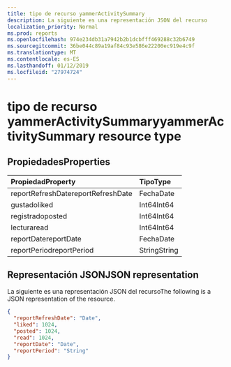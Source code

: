```yaml
---
title: tipo de recurso yammerActivitySummary
description: La siguiente es una representación JSON del recurso
localization_priority: Normal
ms.prod: reports
ms.openlocfilehash: 974e234db31a7942b2b1dcbfff469288c32b6749
ms.sourcegitcommit: 36be044c89a19af84c93e586e22200ec919e4c9f
ms.translationtype: MT
ms.contentlocale: es-ES
ms.lasthandoff: 01/12/2019
ms.locfileid: "27974724"
---
```

# <a name="yammeractivitysummary-resource-type"></a><span data-ttu-id="f6d5d-103">tipo de recurso yammerActivitySummary</span><span class="sxs-lookup"><span data-stu-id="f6d5d-103">yammerActivitySummary resource type</span></span>

## <a name="properties"></a><span data-ttu-id="f6d5d-104">Propiedades</span><span class="sxs-lookup"><span data-stu-id="f6d5d-104">Properties</span></span>

| <span data-ttu-id="f6d5d-105">Propiedad</span><span class="sxs-lookup"><span data-stu-id="f6d5d-105">Property</span></span>          | <span data-ttu-id="f6d5d-106">Tipo</span><span class="sxs-lookup"><span data-stu-id="f6d5d-106">Type</span></span>   |
| :---------------- | :----- |
| <span data-ttu-id="f6d5d-107">reportRefreshDate</span><span class="sxs-lookup"><span data-stu-id="f6d5d-107">reportRefreshDate</span></span> | <span data-ttu-id="f6d5d-108">Fecha</span><span class="sxs-lookup"><span data-stu-id="f6d5d-108">Date</span></span>   |
| <span data-ttu-id="f6d5d-109">gustado</span><span class="sxs-lookup"><span data-stu-id="f6d5d-109">liked</span></span>             | <span data-ttu-id="f6d5d-110">Int64</span><span class="sxs-lookup"><span data-stu-id="f6d5d-110">Int64</span></span>  |
| <span data-ttu-id="f6d5d-111">registrado</span><span class="sxs-lookup"><span data-stu-id="f6d5d-111">posted</span></span>            | <span data-ttu-id="f6d5d-112">Int64</span><span class="sxs-lookup"><span data-stu-id="f6d5d-112">Int64</span></span>  |
| <span data-ttu-id="f6d5d-113">lectura</span><span class="sxs-lookup"><span data-stu-id="f6d5d-113">read</span></span>              | <span data-ttu-id="f6d5d-114">Int64</span><span class="sxs-lookup"><span data-stu-id="f6d5d-114">Int64</span></span>  |
| <span data-ttu-id="f6d5d-115">reportDate</span><span class="sxs-lookup"><span data-stu-id="f6d5d-115">reportDate</span></span>        | <span data-ttu-id="f6d5d-116">Fecha</span><span class="sxs-lookup"><span data-stu-id="f6d5d-116">Date</span></span>   |
| <span data-ttu-id="f6d5d-117">reportPeriod</span><span class="sxs-lookup"><span data-stu-id="f6d5d-117">reportPeriod</span></span>      | <span data-ttu-id="f6d5d-118">String</span><span class="sxs-lookup"><span data-stu-id="f6d5d-118">String</span></span> |

## <a name="json-representation"></a><span data-ttu-id="f6d5d-119">Representación JSON</span><span class="sxs-lookup"><span data-stu-id="f6d5d-119">JSON representation</span></span>

<span data-ttu-id="f6d5d-120">La siguiente es una representación JSON del recurso</span><span class="sxs-lookup"><span data-stu-id="f6d5d-120">The following is a JSON representation of the resource.</span></span>

<!-- {
  "blockType": "resource",
  "@odata.type": "microsoft.graph.yammerActivitySummary"
} -->

```json
{
  "reportRefreshDate": "Date", 
  "liked": 1024, 
  "posted": 1024, 
  "read": 1024, 
  "reportDate": "Date", 
  "reportPeriod": "String"
}
```
